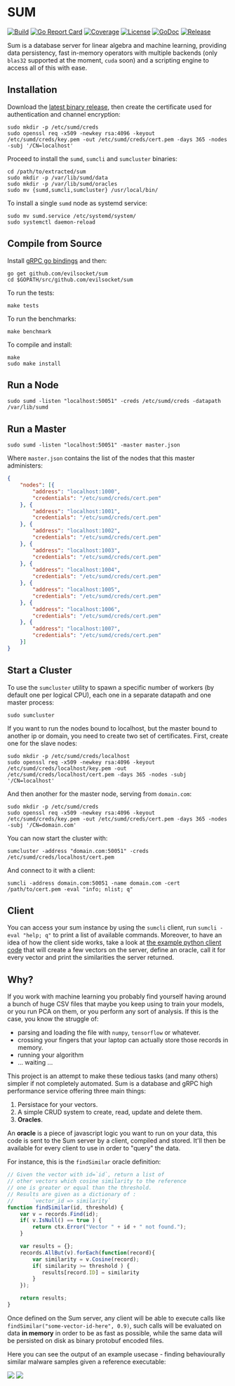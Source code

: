 # SUM

[![Build](https://img.shields.io/travis/evilsocket/sum/master.svg?style=flat-square)](https://travis-ci.org/evilsocket/sum) 
[![Go Report Card](https://goreportcard.com/badge/github.com/evilsocket/sum)](https://goreportcard.com/report/github.com/evilsocket/sum) 
[![Coverage](https://img.shields.io/codecov/c/github/evilsocket/sum/master.svg?style=flat-square)](https://codecov.io/gh/evilsocket/sum) 
[![License](https://img.shields.io/badge/license-GPL3-brightgreen.svg?style=flat-square)](/LICENSE) 
[![GoDoc](https://godoc.org/github.com/evilsocket/sum?status.svg)](https://godoc.org/github.com/evilsocket/sum) 
[![Release](https://img.shields.io/github/release/evilsocket/sum.svg?style=flat-square)](https://github.com/evilsocket/sum/releases/latest) 

Sum is a database server for linear algebra and machine learning, providing data persistency, fast in-memory operators with multiple backends (only `blas32` supported at the moment, `cuda` soon) and a scripting engine to access all of this with ease.

## Installation

Download the [latest binary release](https://github.com/evilsocket/sum/releases/latest), then create the certificate used for authentication and channel encryption:

	sudo mkdir -p /etc/sumd/creds
	sudo openssl req -x509 -newkey rsa:4096 -keyout /etc/sumd/creds/key.pem -out /etc/sumd/creds/cert.pem -days 365 -nodes -subj '/CN=localhost'

Proceed to install the `sumd`, `sumcli` and `sumcluster` binaries:

    cd /path/to/extracted/sum
	sudo mkdir -p /var/lib/sumd/data
	sudo mkdir -p /var/lib/sumd/oracles
	sudo mv {sumd,sumcli,sumcluster} /usr/local/bin/

To install a single `sumd` node as systemd service:

	sudo mv sumd.service /etc/systemd/system/
	sudo systemctl daemon-reload

## Compile from Source

Install [gRPC go bindings](https://grpc.io/docs/quickstart/go/) and then:

    go get github.com/evilsocket/sum
    cd $GOPATH/src/github.com/evilsocket/sum

To run the tests:

    make tests

To run the benchmarks:

    make benchmark

To compile and install:

    make
    sudo make install

## Run a Node

    sudo sumd -listen "localhost:50051" -creds /etc/sumd/creds -datapath /var/lib/sumd

## Run a Master

    sudo sumd -listen "localhost:50051" -master master.json

Where `master.json` contains the list of the nodes that this master administers:

```json
{
	"nodes": [{
		"address": "localhost:1000",
		"credentials": "/etc/sumd/creds/cert.pem"
	}, {
		"address": "localhost:1001",
		"credentials": "/etc/sumd/creds/cert.pem"
	}, {
		"address": "localhost:1002",
		"credentials": "/etc/sumd/creds/cert.pem"
	}, {
		"address": "localhost:1003",
		"credentials": "/etc/sumd/creds/cert.pem"
	}, {
		"address": "localhost:1004",
		"credentials": "/etc/sumd/creds/cert.pem"
	}, {
		"address": "localhost:1005",
		"credentials": "/etc/sumd/creds/cert.pem"
	}, {
		"address": "localhost:1006",
		"credentials": "/etc/sumd/creds/cert.pem"
	}, {
		"address": "localhost:1007",
		"credentials": "/etc/sumd/creds/cert.pem"
	}]
}
```

## Start a Cluster

To use the `sumcluster` utility to spawn a specific number of workers (by default one per logical CPU), each one in a separate datapath and one master process:

    sudo sumcluster

If you want to run the nodes bound to localhost, but the master bound to another ip or domain, you need to create two set of certificates. First, create one for the slave nodes:

    sudo mkdir -p /etc/sumd/creds/localhost
    sudo openssl req -x509 -newkey rsa:4096 -keyout /etc/sumd/creds/localhost/key.pem -out /etc/sumd/creds/localhost/cert.pem -days 365 -nodes -subj '/CN=localhost'

And then another for the master node, serving from `domain.com`:

    sudo mkdir -p /etc/sumd/creds
    sudo openssl req -x509 -newkey rsa:4096 -keyout /etc/sumd/creds/key.pem -out /etc/sumd/creds/cert.pem -days 365 -nodes -subj '/CN=domain.com'

You can now start the cluster with:

    sumcluster -address "domain.com:50051" -creds /etc/sumd/creds/localhost/cert.pem

And connect to it with a client:

    sumcli -address domain.com:50051 -name domain.com -cert /path/to/cert.pem -eval "info; nlist; q"

## Client

You can access your sum instance by using the `sumcli` client, run `sumcli -eval "help; q"` to print a list of available commands. Moreover, to have an idea of how the client side works, take a look at [the example python client code](https://github.com/evilsocket/sumpy/blob/master/example.py) that will create a few vectors on the server, define an oracle, call it for every vector and print the similarities the server returned.

## Why?

If you work with machine learning you probably find yourself having around a bunch of huge CSV files that maybe you 
keep using to train your models, or you run PCA on them, or you perform any sort of analysis. If this is the case, you 
know the struggle of:

* parsing and loading the file with `numpy`, `tensorflow` or whatever.
* crossing your fingers that your laptop can actually store those records in memory.
* running your algorithm
* ... waiting ...

This project is an attempt to make these tedious tasks (and many others) simpler if not completely automated. Sum is a database and gRPC high performance service offering three main things:

1. Persistace for your vectors.
2. A simple CRUD system to create, read, update and delete them.
3. **Oracles**.

An **oracle** is a piece of javascript logic you want to run on your data, this code is sent to the Sum server by a 
client, compiled and stored. It'll then be available for every client to use in order to "query" the data.

For instance, this is the `findSimilar` oracle definition:

```js
// Given the vector with id=`id`, return a list of
// other vectors which cosine similarity to the reference
// one is greater or equal than the threshold.
// Results are given as a dictionary of :
//      `vector_id => similarity`
function findSimilar(id, threshold) {
    var v = records.Find(id);
    if( v.IsNull() == true ) {
        return ctx.Error("Vector " + id + " not found.");
    }

    var results = {};
    records.AllBut(v).forEach(function(record){
        var similarity = v.Cosine(record);
        if( similarity >= threshold ) {
           results[record.ID] = similarity
        }
    });

    return results;
}
```

Once defined on the Sum server, any client will be able to execute calls like `findSimilar("some-vector-id-here", 0.9)`, such
calls will be evaluated on data **in memory** in order to be as fast as possible, while the same data will be persisted on disk 
as binary protobuf encoded files.

Here you can see the output of an example usecase - finding behaviourally similar malware samples given a reference executable:

<img src="https://raw.githubusercontent.com/evilsocket/sum/master/malware_pe.png" />

<img src="https://raw.githubusercontent.com/evilsocket/sum/master/malware_elf.png" />
